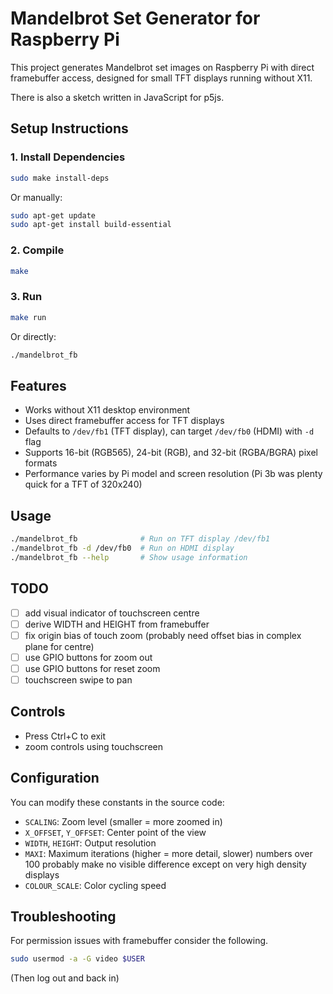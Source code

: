# Mandelbrot Set Generator for Raspberry Pi

This project generates Mandelbrot set images on Raspberry Pi with direct framebuffer access,
designed for small TFT displays running without X11.

There is also a sketch written in JavaScript for p5js.

## Setup Instructions

### 1. Install Dependencies

``` bash
sudo make install-deps
```

Or manually:

``` bash
sudo apt-get update
sudo apt-get install build-essential
```

### 2. Compile

``` bash
make
```

### 3. Run

``` bash
make run
```

Or directly:

``` bash
./mandelbrot_fb
```

## Features

- Works without X11 desktop environment
- Uses direct framebuffer access for TFT displays
- Defaults to `/dev/fb1` (TFT display), can target `/dev/fb0` (HDMI) with `-d` flag
- Supports 16-bit (RGB565), 24-bit (RGB), and 32-bit (RGBA/BGRA) pixel formats
- Performance varies by Pi model and screen resolution (Pi 3b was plenty quick
for a TFT of 320x240)

## Usage

```bash
./mandelbrot_fb              # Run on TFT display /dev/fb1
./mandelbrot_fb -d /dev/fb0  # Run on HDMI display
./mandelbrot_fb --help       # Show usage information
```

## TODO

- [ ] add visual indicator of touchscreen centre
- [ ] derive WIDTH and HEIGHT from framebuffer
- [ ] fix origin bias of touch zoom (probably need offset bias in complex plane
for centre)
- [ ] use GPIO buttons for zoom out
- [ ] use GPIO buttons for reset zoom
- [ ] touchscreen swipe to pan

## Controls

- Press Ctrl+C to exit
- zoom controls using touchscreen

## Configuration

You can modify these constants in the source code:

- `SCALING`: Zoom level (smaller = more zoomed in)
- `X_OFFSET`, `Y_OFFSET`: Center point of the view
- `WIDTH`, `HEIGHT`: Output resolution
- `MAXI`: Maximum iterations (higher = more detail, slower) numbers over 100
probably make no visible difference except on very high density displays
- `COLOUR_SCALE`: Color cycling speed

## Troubleshooting

For permission issues with framebuffer consider the following.

``` bash
sudo usermod -a -G video $USER
```
(Then log out and back in)
